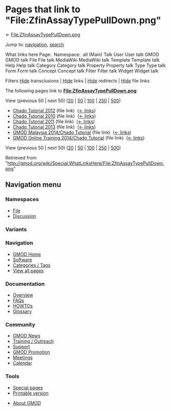 <div id="mw-page-base" class="noprint">

</div>

<div id="mw-head-base" class="noprint">

</div>

<div id="content" class="mw-body" role="main">

<span id="top"></span>

<div id="mw-js-message" style="display:none;">

</div>



# <span dir="auto">Pages that link to "File:ZfinAssayTypePullDown.png"</span>

<div id="bodyContent">

<div id="contentSub">

←
[File:ZfinAssayTypePullDown.png](/wiki/File:ZfinAssayTypePullDown.png "File:ZfinAssayTypePullDown.png")

</div>

<div id="jump-to-nav" class="mw-jump">

Jump to: [navigation](#mw-navigation), [search](#p-search)

</div>

<div id="mw-content-text">

What links here Page:  Namespace:  all (Main) Talk User User talk GMOD
GMOD talk File File talk MediaWiki MediaWiki talk Template Template talk
Help Help talk Category Category talk Property Property talk Type Type
talk Form Form talk Concept Concept talk Filter Filter talk Widget
Widget talk

Filters
[Hide](/mediawiki/index.php?title=Special:WhatLinksHere/File:ZfinAssayTypePullDown.png&hidetrans=1 "Special:WhatLinksHere/File:ZfinAssayTypePullDown.png")
transclusions \|
[Hide](/mediawiki/index.php?title=Special:WhatLinksHere/File:ZfinAssayTypePullDown.png&hidelinks=1 "Special:WhatLinksHere/File:ZfinAssayTypePullDown.png")
links \|
[Hide](/mediawiki/index.php?title=Special:WhatLinksHere/File:ZfinAssayTypePullDown.png&hideredirs=1 "Special:WhatLinksHere/File:ZfinAssayTypePullDown.png")
redirects \|
[Hide](/mediawiki/index.php?title=Special:WhatLinksHere/File:ZfinAssayTypePullDown.png&hideimages=1 "Special:WhatLinksHere/File:ZfinAssayTypePullDown.png")
file links

The following pages link to
**[File:ZfinAssayTypePullDown.png](/wiki/File:ZfinAssayTypePullDown.png "File:ZfinAssayTypePullDown.png")**:

View (previous 50 \| next 50)
([20](/mediawiki/index.php?title=Special:WhatLinksHere/File:ZfinAssayTypePullDown.png&limit=20 "Special:WhatLinksHere/File:ZfinAssayTypePullDown.png")
\|
[50](/mediawiki/index.php?title=Special:WhatLinksHere/File:ZfinAssayTypePullDown.png&limit=50 "Special:WhatLinksHere/File:ZfinAssayTypePullDown.png")
\|
[100](/mediawiki/index.php?title=Special:WhatLinksHere/File:ZfinAssayTypePullDown.png&limit=100 "Special:WhatLinksHere/File:ZfinAssayTypePullDown.png")
\|
[250](/mediawiki/index.php?title=Special:WhatLinksHere/File:ZfinAssayTypePullDown.png&limit=250 "Special:WhatLinksHere/File:ZfinAssayTypePullDown.png")
\|
[500](/mediawiki/index.php?title=Special:WhatLinksHere/File:ZfinAssayTypePullDown.png&limit=500 "Special:WhatLinksHere/File:ZfinAssayTypePullDown.png"))

- [Chado Tutorial 2012](/wiki/Chado_Tutorial_2012 "Chado Tutorial 2012")
  (file link) ‎ <span class="mw-whatlinkshere-tools">([←
  links](/mediawiki/index.php?title=Special:WhatLinksHere&target=Chado+Tutorial+2012 "Special:WhatLinksHere"))</span>
- [Chado Tutorial 2010](/wiki/Chado_Tutorial_2010 "Chado Tutorial 2010")
  (file link) ‎ <span class="mw-whatlinkshere-tools">([←
  links](/mediawiki/index.php?title=Special:WhatLinksHere&target=Chado+Tutorial+2010 "Special:WhatLinksHere"))</span>
- [Chado Tutorial 2011](/wiki/Chado_Tutorial_2011 "Chado Tutorial 2011")
  (file link) ‎ <span class="mw-whatlinkshere-tools">([←
  links](/mediawiki/index.php?title=Special:WhatLinksHere&target=Chado+Tutorial+2011 "Special:WhatLinksHere"))</span>
- [Chado Tutorial 2013](/wiki/Chado_Tutorial_2013 "Chado Tutorial 2013")
  (file link) ‎ <span class="mw-whatlinkshere-tools">([←
  links](/mediawiki/index.php?title=Special:WhatLinksHere&target=Chado+Tutorial+2013 "Special:WhatLinksHere"))</span>
- [GMOD Malaysia 2014/Chado
  Tutorial](/wiki/GMOD_Malaysia_2014/Chado_Tutorial "GMOD Malaysia 2014/Chado Tutorial")
  (file link) ‎ <span class="mw-whatlinkshere-tools">([←
  links](/mediawiki/index.php?title=Special:WhatLinksHere&target=GMOD+Malaysia+2014%2FChado+Tutorial "Special:WhatLinksHere"))</span>
- [GMOD Online Training 2014/Chado
  Tutorial](/wiki/GMOD_Online_Training_2014/Chado_Tutorial "GMOD Online Training 2014/Chado Tutorial")
  (file link) ‎ <span class="mw-whatlinkshere-tools">([←
  links](/mediawiki/index.php?title=Special:WhatLinksHere&target=GMOD+Online+Training+2014%2FChado+Tutorial "Special:WhatLinksHere"))</span>

View (previous 50 \| next 50)
([20](/mediawiki/index.php?title=Special:WhatLinksHere/File:ZfinAssayTypePullDown.png&limit=20 "Special:WhatLinksHere/File:ZfinAssayTypePullDown.png")
\|
[50](/mediawiki/index.php?title=Special:WhatLinksHere/File:ZfinAssayTypePullDown.png&limit=50 "Special:WhatLinksHere/File:ZfinAssayTypePullDown.png")
\|
[100](/mediawiki/index.php?title=Special:WhatLinksHere/File:ZfinAssayTypePullDown.png&limit=100 "Special:WhatLinksHere/File:ZfinAssayTypePullDown.png")
\|
[250](/mediawiki/index.php?title=Special:WhatLinksHere/File:ZfinAssayTypePullDown.png&limit=250 "Special:WhatLinksHere/File:ZfinAssayTypePullDown.png")
\|
[500](/mediawiki/index.php?title=Special:WhatLinksHere/File:ZfinAssayTypePullDown.png&limit=500 "Special:WhatLinksHere/File:ZfinAssayTypePullDown.png"))

</div>

<div class="printfooter">

Retrieved from
"<http://gmod.org/wiki/Special:WhatLinksHere/File:ZfinAssayTypePullDown.png>"

</div>

<div id="catlinks" class="catlinks catlinks-allhidden">

</div>

<div class="visualClear">

</div>

</div>

</div>

<div id="mw-navigation">

## Navigation menu

<div id="mw-head">



<div id="left-navigation">

<div id="p-namespaces" class="vectorTabs" role="navigation"
aria-labelledby="p-namespaces-label">

### Namespaces

- <span id="ca-nstab-image"><a href="/wiki/File:ZfinAssayTypePullDown.png" accesskey="c"
  title="View the file page [c]">File</a></span>
- <span id="ca-talk"><a
  href="/mediawiki/index.php?title=File_talk:ZfinAssayTypePullDown.png&amp;action=edit&amp;redlink=1"
  accesskey="t"
  title="Discussion about the content page [t]">Discussion</a></span>

</div>

<div id="p-variants" class="vectorMenu emptyPortlet" role="navigation"
aria-labelledby="p-variants-label">

### 

### Variants[](#)

<div class="menu">

</div>

</div>

</div>





</div>

</div>

</div>

<div id="mw-panel">

<div id="p-logo" role="banner">

<a href="/wiki/Main_Page"
style="background-image: url(http://gmod.org/images/GMOD-cogs.png);"
title="Visit the main page"></a>

</div>

<div id="p-Navigation" class="portal" role="navigation"
aria-labelledby="p-Navigation-label">

### Navigation

<div class="body">

- <span id="n-GMOD-Home">[GMOD Home](/wiki/Main_Page)</span>
- <span id="n-Software">[Software](/wiki/GMOD_Components)</span>
- <span id="n-Categories-.2F-Tags">[Categories /
  Tags](/wiki/Categories)</span>
- <span id="n-View-all-pages">[View all
  pages](/wiki/Special:AllPages)</span>

</div>

</div>

<div id="p-Documentation" class="portal" role="navigation"
aria-labelledby="p-Documentation-label">

### Documentation

<div class="body">

- <span id="n-Overview">[Overview](/wiki/Overview)</span>
- <span id="n-FAQs">[FAQs](/wiki/Category:FAQ)</span>
- <span id="n-HOWTOs">[HOWTOs](/wiki/Category:HOWTO)</span>
- <span id="n-Glossary">[Glossary](/wiki/Glossary)</span>

</div>

</div>

<div id="p-Community" class="portal" role="navigation"
aria-labelledby="p-Community-label">

### Community

<div class="body">

- <span id="n-GMOD-News">[GMOD News](/wiki/GMOD_News)</span>
- <span id="n-Training-.2F-Outreach">[Training /
  Outreach](/wiki/Training_and_Outreach)</span>
- <span id="n-Support">[Support](/wiki/Support)</span>
- <span id="n-GMOD-Promotion">[GMOD
  Promotion](/wiki/GMOD_Promotion)</span>
- <span id="n-Meetings">[Meetings](/wiki/Meetings)</span>
- <span id="n-Calendar">[Calendar](/wiki/Calendar)</span>

</div>

</div>

<div id="p-tb" class="portal" role="navigation"
aria-labelledby="p-tb-label">

### Tools

<div class="body">

- <span id="t-specialpages"><a href="/wiki/Special:SpecialPages" accesskey="q"
  title="A list of all special pages [q]">Special pages</a></span>
- <span id="t-print"><a
  href="/mediawiki/index.php?title=Special:WhatLinksHere/File:ZfinAssayTypePullDown.png&amp;printable=yes"
  rel="alternate" accesskey="p"
  title="Printable version of this page [p]">Printable version</a></span>

</div>

</div>

</div>

</div>

<div id="footer" role="contentinfo">

- <span id="footer-places-about">[About
  GMOD](/wiki/GMOD:About "GMOD:About")</span>

<!-- -->






</div>
